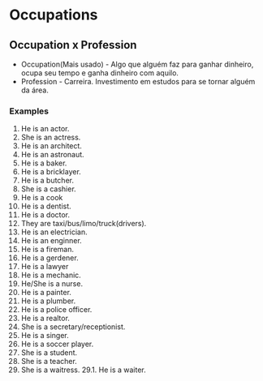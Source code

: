 # Occupations

## Occupation x Profession

* Occupation(Mais usado) - Algo que alguém faz para ganhar dinheiro, ocupa seu tempo e ganha dinheiro com aquilo.
* Profession - Carreira. Investimento em estudos para se tornar alguém da área.

### Examples

1. He is an actor.
2. She is an actress.
3. He is an architect.
4. He is an astronaut.
5. He is a baker.
6. He is a bricklayer.
7. He is a butcher.
8. She is a cashier.
9. He is a cook
10. He is a dentist.
11. He is a doctor.
12. They are taxi/bus/limo/truck(drivers).
13. He is an electrician.
14. He is an enginner.
15. He is a fireman.
16. He is a gerdener.
17. He is a lawyer
18. He is a mechanic.
19. He/She is a nurse.
20. He is a painter.
21. He is a plumber.
22. He is a police officer.
23. He is a realtor.
24. She is a secretary/receptionist.
25. He is a singer.
26. He is a soccer player.
27. She is a student.
28. She is a teacher.
29. She is a waitress.
29.1. He is a waiter.
